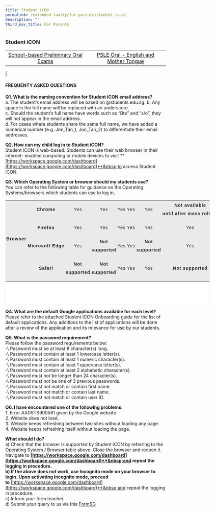```yaml
---
title: Student iCON
permalink: /extended-family/for-parents/student-icon/
description: ""
third_nav_title: For Parents
---
```

### **Student iCON**

|  |  |
|:---:|:---:|
| [School-based Preliminary Oral Exams](/files/studenticon1.pdf)| [PSLE Oral - English and Mother Tongue](/files/studenticon2.pdf) |
|

#### **FREQUENTY ASKED QUESTIONS**
**Q1. What is the naming convention for Student iCON email address?**<br>
a. The student’s email address will be based on @students.edu.sg.
b. Any space in the full name will be replaced with an underscore.<br>
c. Should the student’s full name have words such as “Bte” and “s/o”, they will not appear in the email address.<br>
d. For cases where students share the same full name, we have added a numerical number (e.g. Jon\_Tan\_1, Jon\_Tan\_2) to differentiate their email addresses.
	
**Q2. How can my child log in to Student iCON?**<br>
	Student iCON is web-based. Students can use their web browser in their internet- enabled computing or mobile devices to visit&nbsp;**[https://workspace.google.com/dashboard](https://workspace.google.com/dashboard)**&nbsp;to access Student iCON.
	
**Q3. Which Operating System or browser should my students use?**<br>
You can refer to the following table for guidance on the Operating Systems/browsers which students can use to log in.
	
<table style="margin: 0px; outline: 0px; padding: 0px; border: 1px solid rgb(234, 234, 234); color: rgb(51, 51, 51); font-family: Raleway, sans-serif; font-size: 14px; font-style: normal; font-variant-ligatures: normal; font-variant-caps: normal; font-weight: 500; letter-spacing: 1px; orphans: 2; text-align: left; text-transform: none; white-space: normal; widows: 2; word-spacing: 0px; -webkit-text-stroke-width: 0px; background-color: rgb(255, 255, 255); text-decoration-thickness: initial; text-decoration-style: initial; text-decoration-color: initial; width: 642px; height: 327px;" width="870" class="iveo_table ives_tab_1"><tbody style="margin: 0px; outline: 0px; padding: 0px;" class=""><tr style="margin: 0px; outline: 0px; padding: 0px;" class=""><td style="margin: 0px; outline: 0px; padding: 2px; text-align: center; background-color: rgb(234, 234, 234); color: rgb(34, 34, 34);" class="" rowspan="4" width="19"><p style="margin: 0px 0px 1em; outline: 0px; padding: 0px; line-height: 26px; letter-spacing: 1px;" class=""><b style="margin: 0px; outline: 0px; padding: 0px;" class=""><span style="margin: 0px; outline: 0px; padding: 0px;" class="">Browser</span></b></p></td><td style="margin: 0px; outline: 0px; padding: 2px; text-align: center; background-color: rgb(234, 234, 234); color: rgb(34, 34, 34);" class="" width="56"><p style="margin: 0px 0px 1em; outline: 0px; padding: 0px; line-height: 26px; letter-spacing: 1px;" class=""><b style="margin: 0px; outline: 0px; padding: 0px;" class=""><span style="margin: 0px; outline: 0px; padding: 0px;" class="">Chrome</span></b></p></td><td style="margin: 0px; outline: 0px; padding: 2px; text-align: center; background-color: rgb(234, 234, 234); color: rgb(34, 34, 34);" class="" width="76"><p style="margin: 0px 0px 1em; outline: 0px; padding: 0px; line-height: 26px; letter-spacing: 1px;" class=""><span style="margin: 0px; outline: 0px; padding: 0px;" class="">Yes</span></p></td><td style="margin: 0px; outline: 0px; padding: 2px; text-align: center; background-color: rgb(234, 234, 234); color: rgb(34, 34, 34);" class="" width="76"><p style="margin: 0px 0px 1em; outline: 0px; padding: 0px; line-height: 26px; letter-spacing: 1px;" class=""><span style="margin: 0px; outline: 0px; padding: 0px;" class="">Yes</span></p></td><td style="margin: 0px; outline: 0px; padding: 2px; text-align: center; background-color: rgb(234, 234, 234); color: rgb(34, 34, 34);" class="" width="62"><p style="margin: 0px 0px 1em; outline: 0px; padding: 0px; line-height: 26px; letter-spacing: 1px;" class=""><span style="margin: 0px; outline: 0px; padding: 0px;" class="">Yes</span></p></td><td style="margin: 0px; outline: 0px; padding: 2px; text-align: center; background-color: rgb(234, 234, 234); color: rgb(34, 34, 34);" class="" width="52"><p style="margin: 0px 0px 1em; outline: 0px; padding: 0px; line-height: 26px; letter-spacing: 1px;" class=""><span style="margin: 0px; outline: 0px; padding: 0px;" class="">Yes</span></p></td><td style="margin: 0px; outline: 0px; padding: 2px; text-align: center; background-color: rgb(234, 234, 234); color: rgb(34, 34, 34);" class="" width="76"><p style="margin: 0px 0px 1em; outline: 0px; padding: 0px; line-height: 26px; letter-spacing: 1px;" class=""><span style="margin: 0px; outline: 0px; padding: 0px;" class="">Yes</span></p></td><td style="margin: 0px; outline: 0px; padding: 2px; text-align: center; background-color: rgb(234, 234, 234); color: rgb(34, 34, 34);" class=""><p style="margin: 0px 0px 1em; outline: 0px; padding: 0px; line-height: 26px; letter-spacing: 1px;" class=""><b style="margin: 0px; outline: 0px; padding: 0px;" class=""><span style="margin: 0px; outline: 0px; padding: 0px;" class="">Not available until&nbsp;after&nbsp;mass&nbsp;rollout</span></b><b style="margin: 0px; outline: 0px; padding: 0px;" class=""></b></p></td></tr><tr style="margin: 0px; outline: 0px; padding: 0px;" class=""><td style="margin: 0px; outline: 0px; padding: 2px; text-align: center; background-color: rgb(234, 234, 234); color: rgb(34, 34, 34);" class="" width="56"><p style="margin: 0px 0px 1em; outline: 0px; padding: 0px; line-height: 26px; letter-spacing: 1px;" class=""><b style="margin: 0px; outline: 0px; padding: 0px;" class=""><span style="margin: 0px; outline: 0px; padding: 0px;" class="">Firefox</span></b></p></td><td style="margin: 0px; outline: 0px; padding: 2px; text-align: center; background-color: rgb(234, 234, 234); color: rgb(34, 34, 34);" class="" width="76"><p style="margin: 0px 0px 1em; outline: 0px; padding: 0px; line-height: 26px; letter-spacing: 1px;" class=""><span style="margin: 0px; outline: 0px; padding: 0px;" class="">Yes</span></p></td><td style="margin: 0px; outline: 0px; padding: 2px; text-align: center; background-color: rgb(234, 234, 234); color: rgb(34, 34, 34);" class="" width="76"><p style="margin: 0px 0px 1em; outline: 0px; padding: 0px; line-height: 26px; letter-spacing: 1px;" class=""><span style="margin: 0px; outline: 0px; padding: 0px;" class="">Yes</span></p></td><td style="margin: 0px; outline: 0px; padding: 2px; text-align: center; background-color: rgb(234, 234, 234); color: rgb(34, 34, 34);" class="" width="62"><p style="margin: 0px 0px 1em; outline: 0px; padding: 0px; line-height: 26px; letter-spacing: 1px;" class=""><span style="margin: 0px; outline: 0px; padding: 0px;" class="">Yes</span></p></td><td style="margin: 0px; outline: 0px; padding: 2px; text-align: center; background-color: rgb(234, 234, 234); color: rgb(34, 34, 34);" class="" width="52"><p style="margin: 0px 0px 1em; outline: 0px; padding: 0px; line-height: 26px; letter-spacing: 1px;" class=""><span style="margin: 0px; outline: 0px; padding: 0px;" class="">Yes</span></p></td><td style="margin: 0px; outline: 0px; padding: 2px; text-align: center; background-color: rgb(234, 234, 234); color: rgb(34, 34, 34);" class="" width="76"><p style="margin: 0px 0px 1em; outline: 0px; padding: 0px; line-height: 26px; letter-spacing: 1px;" class=""><span style="margin: 0px; outline: 0px; padding: 0px;" class="">Yes</span></p></td><td style="margin: 0px; outline: 0px; padding: 2px; text-align: center; background-color: rgb(234, 234, 234); color: rgb(34, 34, 34);" class="" width="75"><p style="margin: 0px 0px 1em; outline: 0px; padding: 0px; line-height: 26px; letter-spacing: 1px;" class=""><span style="margin: 0px; outline: 0px; padding: 0px;" class="">Yes</span></p></td></tr><tr style="margin: 0px; outline: 0px; padding: 0px;" class=""><td style="margin: 0px; outline: 0px; padding: 2px; text-align: center; background-color: rgb(234, 234, 234); color: rgb(34, 34, 34);" class="" width="56"><p style="margin: 0px 0px 1em; outline: 0px; padding: 0px; line-height: 26px; letter-spacing: 1px;" class=""><b style="margin: 0px; outline: 0px; padding: 0px;" class=""><span style="margin: 0px; outline: 0px; padding: 0px;" class="">Microsoft&nbsp;Edge</span></b></p></td><td style="margin: 0px; outline: 0px; padding: 2px; text-align: center; background-color: rgb(234, 234, 234); color: rgb(34, 34, 34);" class="" width="76"><p style="margin: 0px 0px 1em; outline: 0px; padding: 0px; line-height: 26px; letter-spacing: 1px;" class=""><span style="margin: 0px; outline: 0px; padding: 0px;" class="">Yes</span></p></td><td style="margin: 0px; outline: 0px; padding: 2px; text-align: center; background-color: rgb(234, 234, 234); color: rgb(34, 34, 34);" class=""><p style="margin: 0px 0px 1em; outline: 0px; padding: 0px; line-height: 26px; letter-spacing: 1px;" class=""><b style="margin: 0px; outline: 0px; padding: 0px;" class=""><span style="margin: 0px; outline: 0px; padding: 0px;" class="">Not supported</span></b><b style="margin: 0px; outline: 0px; padding: 0px;" class=""></b></p></td><td style="margin: 0px; outline: 0px; padding: 2px; text-align: center; background-color: rgb(234, 234, 234); color: rgb(34, 34, 34);" class="" width="62"><p style="margin: 0px 0px 1em; outline: 0px; padding: 0px; line-height: 26px; letter-spacing: 1px;" class=""><span style="margin: 0px; outline: 0px; padding: 0px;" class="">Yes</span></p></td><td style="margin: 0px; outline: 0px; padding: 2px; text-align: center; background-color: rgb(234, 234, 234); color: rgb(34, 34, 34);" class="" width="52"><p style="margin: 0px 0px 1em; outline: 0px; padding: 0px; line-height: 26px; letter-spacing: 1px;" class=""><span style="margin: 0px; outline: 0px; padding: 0px;" class="">Yes</span></p></td><td style="margin: 0px; outline: 0px; padding: 2px; text-align: center; background-color: rgb(234, 234, 234); color: rgb(34, 34, 34);" class=""><p style="margin: 0px 0px 1em; outline: 0px; padding: 0px; line-height: 26px; letter-spacing: 1px;" class=""><b style="margin: 0px; outline: 0px; padding: 0px;" class=""><span style="margin: 0px; outline: 0px; padding: 0px;" class="">Not supported</span></b><b style="margin: 0px; outline: 0px; padding: 0px;" class=""></b></p></td><td style="margin: 0px; outline: 0px; padding: 2px; text-align: center; background-color: rgb(234, 234, 234); color: rgb(34, 34, 34);" class="" width="75"><p style="margin: 0px 0px 1em; outline: 0px; padding: 0px; line-height: 26px; letter-spacing: 1px;" class=""><span style="margin: 0px; outline: 0px; padding: 0px;" class="">Yes</span></p></td></tr><tr style="margin: 0px; outline: 0px; padding: 0px;" class=""><td style="margin: 0px; outline: 0px; padding: 2px; text-align: center; background-color: rgb(234, 234, 234); color: rgb(34, 34, 34);" class="" width="56"><p style="margin: 0px 0px 1em; outline: 0px; padding: 0px; line-height: 26px; letter-spacing: 1px;" class=""><b style="margin: 0px; outline: 0px; padding: 0px;" class=""><span style="margin: 0px; outline: 0px; padding: 0px;" class="">Safari</span></b></p></td><td style="margin: 0px; outline: 0px; padding: 2px; text-align: center; background-color: rgb(234, 234, 234); color: rgb(34, 34, 34);" class=""><p style="margin: 0px 0px 1em; outline: 0px; padding: 0px; line-height: 26px; letter-spacing: 1px;" class=""><b style="margin: 0px; outline: 0px; padding: 0px;" class=""><span style="margin: 0px; outline: 0px; padding: 0px;" class="">Not supported</span></b><b style="margin: 0px; outline: 0px; padding: 0px;" class=""></b></p></td><td style="margin: 0px; outline: 0px; padding: 2px; text-align: center; background-color: rgb(234, 234, 234); color: rgb(34, 34, 34);" class=""><p style="margin: 0px 0px 1em; outline: 0px; padding: 0px; line-height: 26px; letter-spacing: 1px;" class=""><b style="margin: 0px; outline: 0px; padding: 0px;" class=""><span style="margin: 0px; outline: 0px; padding: 0px;" class="">Not supported</span></b><b style="margin: 0px; outline: 0px; padding: 0px;" class=""></b></p></td><td style="margin: 0px; outline: 0px; padding: 2px; text-align: center; background-color: rgb(234, 234, 234); color: rgb(34, 34, 34);" class="" width="62"><p style="margin: 0px 0px 1em; outline: 0px; padding: 0px; line-height: 26px; letter-spacing: 1px;" class=""><span style="margin: 0px; outline: 0px; padding: 0px;" class="">Yes</span></p></td><td style="margin: 0px; outline: 0px; padding: 2px; text-align: center; background-color: rgb(234, 234, 234); color: rgb(34, 34, 34);" class="" width="52"><p style="margin: 0px 0px 1em; outline: 0px; padding: 0px; line-height: 26px; letter-spacing: 1px;" class=""><span style="margin: 0px; outline: 0px; padding: 0px;" class="">Yes</span></p></td><td style="margin: 0px; outline: 0px; padding: 2px; text-align: center; background-color: rgb(234, 234, 234); color: rgb(34, 34, 34);" class="" width="76"><p style="margin: 0px 0px 1em; outline: 0px; padding: 0px; line-height: 26px; letter-spacing: 1px;" class=""><span style="margin: 0px; outline: 0px; padding: 0px;" class="">Yes</span></p></td><td style="margin: 0px; outline: 0px; padding: 2px; text-align: center; background-color: rgb(234, 234, 234); color: rgb(34, 34, 34);" class=""><p style="margin: 0px 0px 1em; outline: 0px; padding: 0px; line-height: 26px; letter-spacing: 1px;" class=""><b style="margin: 0px; outline: 0px; padding: 0px;" class=""><span style="margin: 0px; outline: 0px; padding: 0px;" class="">Not supported</span></b><b style="margin: 0px; outline: 0px; padding: 0px;" class=""></b></p></td></tr></tbody></table>
	
**Q4. What are the default Google applications available for each level?**
Please refer to the attached Student iCON Onboarding guide for the list of default applications. Any additions to the list of applications will be done after a review of the application and its relevance for use by our students.
	
**Q5. What is the password requirement?**<br>
Please follow the password requirements below:<br>
 -\ Password must be at least 8 character(s) long.<br>
  -\ Password must contain at least 1 lowercase letter(s).<br>
  -\ Password must contain at least 1 numeric character(s).<br>
  -\ Password must contain at least 1 uppercase letter(s).<br>
  -\ Password must contain at least 2 alphabetic character(s).<br>
  -\ Password must not be longer than 24 character(s).<br>
  -\ Password must not be one of 3 previous passwords.<br>
  -\ Password must not match or contain first name.<br>
  -\ Password must not match or contain last name.<br>
  -\ Password must not match or contain user ID.
	
**Q6. I have encountered one of the following problems:**<br>
1\.  Error AADSTS900561 given by the Google website.<br>
2\.  Website does not load.<br>
3\.  Website keeps refreshing between two sites without loading any page.<br>
4\.  Website keeps refreshing itself without loading the page.

**What should I do?**<br>
a\)&nbsp;Check that the browser is supported by Student iCON by referring to the Operating System / Browser table above.&nbsp;Close the browser and reopen it. Navigate to&nbsp;**[https://workspace.google.com/dashboard](https://workspace.google.com/dashboard)**&nbsp;and repeat the logging in procedure.<br>
b\) If the above does not work, use&nbsp;Incognito mode&nbsp;on your browser to login.&nbsp;Upon activating Incognito mode, proceed to&nbsp;**[https://workspace.google.com/dashboard](https://workspace.google.com/dashboard)**&nbsp;and repeat the logging in procedure.<br>
c\) Inform your form teacher.<br>
d\) Submit your query to us via this&nbsp;[FormSG](https://form.gov.sg/#!/609de16fb3fce000127e3ffe)

